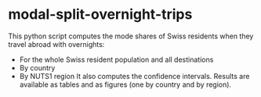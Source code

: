 # modal-split-overnight-trips

This python script computes the mode shares of Swiss residents when they travel abroad with overnights:
- For the whole Swiss resident population and all destinations
- By country
- By NUTS1 region
It also computes the confidence intervals. Results are available as tables and as figures (one by country and by region).
